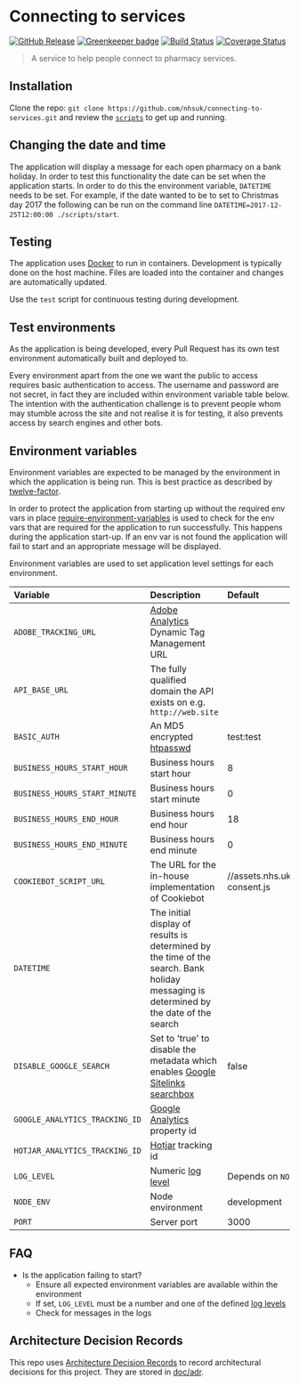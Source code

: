 # Connecting to services

[![GitHub Release](https://img.shields.io/github/release/nhsuk/connecting-to-services.svg)](https://github.com/nhsuk/connecting-to-services/releases/latest/)
[![Greenkeeper badge](https://badges.greenkeeper.io/nhsuk/connecting-to-services.svg)](https://greenkeeper.io/)
[![Build Status](https://travis-ci.org/nhsuk/connecting-to-services.svg?branch=master)](https://travis-ci.org/nhsuk/connecting-to-services)
[![Coverage Status](https://coveralls.io/repos/github/nhsuk/connecting-to-services/badge.svg?branch=master)](https://coveralls.io/github/nhsuk/connecting-to-services?branch=master)

> A service to help people connect to pharmacy services.

## Installation

Clone the repo: `git clone https://github.com/nhsuk/connecting-to-services.git`
and review the [`scripts`](scripts) to get up and running.

## Changing the date and time

The application will display a message for each open pharmacy on a bank holiday.
In order to test this functionality the date can be set when the application
starts. In order to do this the environment variable, `DATETIME` needs to be
set. For example, if the date wanted to be to set to Christmas day 2017 the
following can be run on the command line
`DATETIME=2017-12-25T12:00:00 ./scripts/start`.

## Testing

The application uses [Docker](https://www.docker.com/) to run in containers.
Development is typically done on the host machine. Files are loaded into the
container and changes are automatically updated.

Use the `test` script for continuous testing during development.

## Test environments

As the application is being developed, every Pull Request has its own test
environment automatically built and deployed to.

Every environment apart from the one we want the public to access requires
basic authentication to access. The username and password are not secret, in
fact they are included within environment variable table below.
The intention with the authentication challenge is to prevent people whom may
stumble across the site and not realise it is for testing, it also prevents
access by search engines and other bots.

## Environment variables

Environment variables are expected to be managed by the environment in which
the application is being run. This is best practice as described by
[twelve-factor](https://12factor.net/config).

In order to protect the application from starting up without the required
env vars in place
[require-environment-variables](https://www.npmjs.com/package/require-environment-variables)
is used to check for the env vars that are required for the application to run
successfully.
This happens during the application start-up. If an env var is not found the
application will fail to start and an appropriate message will be displayed.

Environment variables are used to set application level settings for each
environment.

| Variable                           | Description                                                                                                                                                | Default                                   | Required  |
| :--------------------------------- | :--------------------------------------------------------------------------------------------------------------------------------------------------------- | :---------------------------------------- | :-------- |
| `ADOBE_TRACKING_URL`               | [Adobe Analytics](https://www.adobe.com/analytics/adobe-analytics.html) Dynamic Tag Management URL                                                         |                                           | No        |
| `API_BASE_URL`                     | The fully qualified domain the API exists on e.g. `http://web.site`                                                                                        |                                           | Yes       |
| `BASIC_AUTH`                       | An MD5 encrypted [htpasswd](https://httpd.apache.org/docs/2.4/misc/password_encryptions.html)                                                              | test:test                                 |           |
| `BUSINESS_HOURS_START_HOUR`        | Business hours start hour                                                                                                                                  | 8                                         | No        |
| `BUSINESS_HOURS_START_MINUTE`      | Business hours start minute                                                                                                                                | 0                                         | No        |
| `BUSINESS_HOURS_END_HOUR`          | Business hours end hour                                                                                                                                    | 18                                        | No        |
| `BUSINESS_HOURS_END_MINUTE`        | Business hours end minute                                                                                                                                  | 0                                         | No        |
| `COOKIEBOT_SCRIPT_URL`             | The URL for the in-house implementation of Cookiebot                                                                                                       | //assets.nhs.uk/scripts/cookie-consent.js |           |
| `DATETIME`                         | The initial display of results is determined by the time of the search. Bank holiday messaging is determined by the date of the search                     |                                           | No        |
| `DISABLE_GOOGLE_SEARCH`            | Set to 'true' to disable the metadata which enables [Google Sitelinks searchbox](https://developers.google.com/search/docs/data-types/sitelinks-searchbox) | false                                     |           |
| `GOOGLE_ANALYTICS_TRACKING_ID`     | [Google Analytics](https://www.google.co.uk/analytics) property id                                                                                         |                                           | No        |
| `HOTJAR_ANALYTICS_TRACKING_ID`     | [Hotjar](https://www.hotjar.com/) tracking id                                                                                                              |                                           | No        |
| `LOG_LEVEL`                        | Numeric [log level](https://github.com/trentm/node-bunyan#levels)                                                                                          | Depends on `NODE_ENV`                     |           |
| `NODE_ENV`                         | Node environment                                                                                                                                           | development                               |           |
| `PORT`                             | Server port                                                                                                                                                | 3000                                      |           |

## FAQ

* Is the application failing to start?
  * Ensure all expected environment variables are available within the environment
  * If set, `LOG_LEVEL` must be a number and one of the defined [log levels](https://github.com/trentm/node-bunyan#levels)
  * Check for messages in the logs

## Architecture Decision Records

This repo uses
[Architecture Decision Records](http://thinkrelevance.com/blog/2011/11/15/documenting-architecture-decisions)
to record architectural decisions for this project.
They are stored in [doc/adr](doc/adr).
